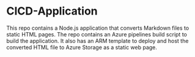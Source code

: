 # CICD-Application

This repo contains a Node.js application that converts Markdown files to static HTML pages. The repo contains an Azure pipelines build 
script to build the application. It also has an ARM template to deploy and host the converted HTML file to Azure Storage
as a static web page.
